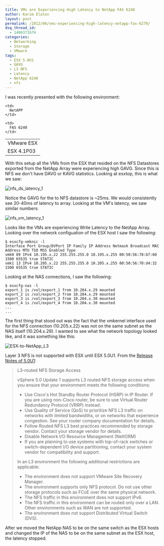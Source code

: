 ```yaml
---
title: VMs are Experiencing High Latency to NetApp FAS 6240
author: Karim Elatov
layout: post
permalink: /2012/06/vms-experiencing-high-latency-netapp-fas-6270/
dsq_thread_id:
  - 1406371674
categories:
  - Networking
  - Storage
  - VMware
tags:
  - ESX 5.0U1
  - GAVG
  - L3 NFS
  - Latency
  - NetApp 6240
  - nfs
---
```

I was recently presented with the following environment:

<table border="0">
  <tr>
    <td>
      VMware ESX
    </td>

    <td>
      NetAPP
    </td>
  </tr>

  <tr>
    <td>
      ESX 4.1P03
    </td>

    <td>
      FAS 6240
    </td>
  </tr>
</table>

With this setup all the VMs from the ESX that resided on the NFS Datastores exported from the NetApp Array were experiencing high GAVG. Since this is NFS we don't have DAVG or KAVG statistics. Looking at esxtop, this is what we saw:

![nfs_ds_latency_1](https://googledrive.com/host/0BxotWZXnwSAGSS1qRE02eWVrU28/2012-06-nfs_ds_latency_1.png)

Notice the GAVG for the to NFS datastore is ~25ms. We would consistently see 20-40ms of latency to array. Looking at the VM's latency, we saw similar numbers:

![nfs_vm_latency_1](https://googledrive.com/host/0BxotWZXnwSAGSS1qRE02eWVrU28/2012-06-nfs_vm_latency_1.png)

Looks like the VMs are experiencing Write Latency to the NetApp Array. Looking over the network configuation of the ESX host I saw the following:


	$ esxcfg-vmknic -l
	Interface Port Group/DVPort IP Family IP Address Netmask Broadcast MAC Address MTU TSO MSS Enabled Type
	vmk0 89 IPv4 10.195.x.22 255.255.255.0 10.195.x.255 00:50:56:78:bf:60 1500 65535 true STATIC
	vmk1 13 IPv4 10.205.x.22 255.255.255.0 10.205.x.255 00:50:56:70:d4:32 1500 65535 true STATIC


Looking at the NAS connections, I saw the following:


	$ esxcfg-nas -l
	export_1 is /vol/export_1 from 10.204.x.29 mounted
	export_2 is /vol/export_2 from 10.204.x.29 mounted
	export_3 is /vol/export_3 from 10.204.x.30 mounted
	export_4 is /vol/export_4 from 10.204.x.30 mounted
	...
	...


The first thing that stood out was the fact that the vmkernel interface used for the NFS connection (10.205.x.22) was not on the same subnet as the NAS itself (10.204.x.29).
I wanted to see what the network topology looked like, and it was something like this:

![ESX-to-NetApp_L3](https://googledrive.com/host/0BxotWZXnwSAGSS1qRE02eWVrU28/2012-06-ESX-to-NetApp_L3.jpg)

Layer 3 NFS is not supported with ESX until ESX 5.0U1. From the [Release Notes of 5.0U1](https://www.vmware.com/support/vsphere5/doc/vsp_esxi50_u1_rel_notes.html):

> L3-routed NFS Storage Access
>
> vSphere 5.0 Update 1 supports L3 routed NFS storage access when you ensure that your environment meets the following conditions:
>
> *   Use Cisco's Hot Standby Router Protocol (HSRP) in IP Router. If you are using non-Cisco router, be sure to use Virtual Router Redundancy Protocol (VRRP) instead.
> *   Use Quality of Service (QoS) to prioritize NFS L3 traffic on networks with limited bandwidths, or on networks that experience congestion. See your router company documentation for details.
> *   Follow Routed NFS L3 best practices recommended by storage vendor. Contact your storage vendor for details.
> *   Disable Network I/O Resource Management (NetIORM)
> *   If you are planning to use systems with top-of-rack switches or switch-dependent I/O device partitioning, contact your system vendor for compatibility and support.
>
> In an L3 environment the following additional restrictions are applicable:
>
> *   The environment does not support VMware Site Recovery Manager.
> *   The environment supports only NFS protocol. Do not use other storage protocols such as FCoE over the same physical network.
> *   The NFS traffic in this environment does not support IPv6.
> *   The NFS traffic in this environment can be routed only over a LAN. Other environments such as WAN are not supported.
> *   The environment does not support Distributed Virtual Switch (DVS).

After we moved the NetApp NAS to be on the same switch as the ESX hosts and changed the IP of the NAS to be on the same subnet as the ESX host, the latency stopped.

